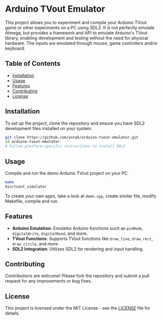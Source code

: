 # Arduino TVout Emulator

This project allows you to experiment and compile your Arduino TVout game or other experiments on a PC using SDL2. It is not perfectly emulate Atmega, but provides a framework and API to emulate Arduino's TVout library, enabling development and testing without the need for physical hardware. The inputs are emulated through mouse, game controllers and/or keyboard.

## Table of Contents

- [Installation](#installation)
- [Usage](#usage)
- [Features](#features)
- [Contributing](#contributing)
- [License](#license)

## Installation

To set up the project, clone the repository and ensure you have SDL2 development files installed on your system.

```bash
git clone https://github.com/yorak/arduino-tvout-emulator.git
cd arduino-tvout-emulator
# Follow platform-specific instructions to install SDL2
```

## Usage

Compile and run the demo Arduino TVout project on your PC.

```bash
make
bin/tvout_simulator
```

To create your own apps, take a look at `demo.cpp`, create similar file, modify Makefile, compile and run.

## Features

- **Arduino Emulation**: Emulates Arduino functions such as `pinMode`, `digitalWrite`, `digitalRead`, and more.
- **TVout Functions**: Supports TVout functions like `draw_line`, `draw_rect`, `draw_circle`, and more.
- **SDL2 Integration**: Utilizes SDL2 for rendering and input handling.

## Contributing

Contributions are welcome! Please fork the repository and submit a pull request for any improvements or bug fixes.

## License

This project is licensed under the MIT License - see the [LICENSE](LICENSE) file for details.
